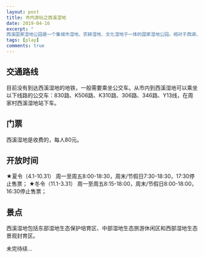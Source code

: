 ```yaml
---
layout: post
title: 市内游玩之西溪湿地
date: 2019-04-16
excerpt: "
西溪国家湿地公园是一个集城市湿地、农耕湿地、文化湿地于一体的国家湿地公园。相对于西湖，西溪湿地的名气是比较低的，并且其历史文化底蕴也显得不那么厚重，但它杭州市内除西湖之外唯一一个5A级景区。这里环境优美，景色怡人，水乡缭绕，梅花成林，是不可多得的生态旅游胜地。"
tags: [play]
comments: true
---
```


## 交通路线
目前没有到达西溪湿地的地铁，一般需要乘坐公交车。从市内到西溪湿地可以乘坐以下线路的公交车：830路、K506路、K310路、306路、346路、Y13线，在周家村西溪湿地站下车。

## 门票
西溪湿地是收费的，每人80元。

## 开放时间
★夏令（4.1-10.31） 周一至周五8:00-18:30，周末/节假日7:30-18:30，17:30停止售票；
★冬令（11.1-3.31） 周一至周五8:15-18:00，周末/节假日8:00-18:00，16:30停止售票；

## 景点
西溪湿地包括东部湿地生态保护培育区、中部湿地生态旅游休闲区和西部湿地生态景观封育区。

未完待续...